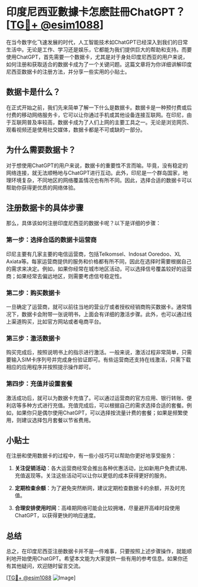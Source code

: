 # 印度尼西亚數據卡怎麽註冊ChatGPT？[[TG💪+ @esim1088](https://t.me/s/esim1088)]

在当今数字化飞速发展的时代，人工智能技术如ChatGPT已经深入到我们的日常生活中。无论是工作、学习还是娱乐，它都能为我们提供巨大的帮助和支持。而要使用ChatGPT，首先需要一个数据卡，尤其是对于身处印度尼西亚的用户来说，如何注册和获取适合的数据卡成为了一个关键问题。这篇文章将为你详细讲解印度尼西亚数据卡的注册方法，并分享一些实用的小贴士。

## 数据卡是什么？

在正式开始之前，我们先来简单了解一下什么是数据卡。数据卡是一种预付费或后付费的移动网络服务卡，它可以让你通过手机或其他设备连接互联网。在印尼，由于互联网普及率较高，数据卡成为了人们上网的主要工具之一。无论是浏览网页、观看视频还是使用社交媒体，数据卡都是不可或缺的一部分。

## 为什么需要数据卡？

对于想使用ChatGPT的用户来说，数据卡的重要性不言而喻。毕竟，没有稳定的网络连接，就无法顺畅地与ChatGPT进行互动。此外，印尼是一个群岛国家，地理环境复杂，不同地区的网络覆盖情况也有所不同。因此，选择合适的数据卡可以帮助你获得更优质的网络体验。

## 注册数据卡的具体步骤

那么，具体该如何注册印度尼西亚的数据卡呢？以下是详细的步骤：

### 第一步：选择合适的数据卡运营商

印尼主要有几家主要的电信运营商，包括Telkomsel、Indosat Ooredoo、XL Axiata等。每家运营商提供的服务和价格都有所不同，因此在选择时需要根据自己的需求来决定。例如，如果你经常在城市地区活动，可以选择信号覆盖较好的运营商；如果经常去偏远地区，则需要考虑信号稳定性。

### 第二步：购买数据卡

一旦确定了运营商，就可以前往当地的营业厅或者授权经销商购买数据卡。通常情况下，数据卡会附带一张说明书，上面会有详细的激活步骤。此外，也可以通过线上渠道购买，比如官方网站或者电商平台。

### 第三步：激活数据卡

购买完成后，按照说明书上的指示进行激活。一般来说，激活过程非常简单，只需要输入SIM卡序列号并完成身份验证即可。有些运营商还支持在线激活，只需下载相应的应用程序并按照提示操作即可。

### 第四步：充值并设置套餐

激活成功后，就可以为数据卡充值了。可以通过运营商的官方应用、银行转账、便利店等多种方式进行充值。充值完成后，可以根据自己的需求选择合适的套餐。例如，如果你只是偶尔使用ChatGPT，可以选择按流量计费的套餐；如果是频繁使用，则建议选择包月套餐以节省费用。

## 小贴士

在注册和使用数据卡的过程中，有一些小技巧可以帮助你更好地享受服务：

1. **关注促销活动**：各大运营商经常会推出各种优惠活动，比如新用户免费试用、充值返现等。关注这些活动可以让你以更低的成本获得更好的服务。
   
2. **定期检查余额**：为了避免突然断网，建议定期检查数据卡的余额，并及时充值。

3. **合理安排使用时间**：高峰期网络可能会比较拥堵，尽量避开高峰时段使用ChatGPT，以获得更快的响应速度。

## 总结

总之，在印度尼西亚注册数据卡并不是一件难事，只要按照上述步骤操作，就能顺利地开始使用ChatGPT。希望本文能为大家提供一些有用的参考信息。如果你还有其他疑问，欢迎随时留言交流。

[[TG💪+ @esim1088](https://t.me/s/esim1088) ![Image](https://i.postimg.cc/4NQfJmqS/Snipaste-2025-05-13-00-14-12.png)]